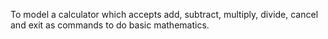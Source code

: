 To model a calculator which accepts add, subtract, multiply, divide, cancel and exit as commands to do basic mathematics.